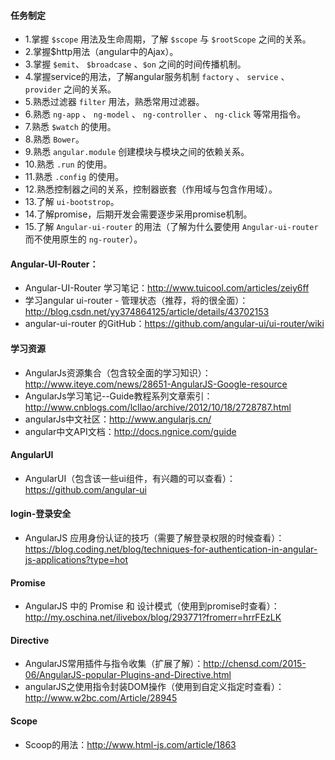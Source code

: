 #### 任务制定

- 1.掌握 `$scope` 用法及生命周期，了解 `$scope` 与 `$rootScope` 之间的关系。
- 2.掌握$http用法（angular中的Ajax）。
- 3.掌握 `$emit`、 `$broadcase` 、`$on` 之间的时间传播机制。
- 4.掌握service的用法，了解angular服务机制 `factory` 、 `service` 、 `provider` 之间的关系。
- 5.熟悉过滤器 `filter` 用法，熟悉常用过滤器。
- 6.熟悉 `ng-app` 、 `ng-model` 、 `ng-controller` 、 `ng-click` 等常用指令。
- 7.熟悉 `$watch` 的使用。
- 8.熟悉 `Bower`。
- 9.熟悉 `angular.module` 创建模块与模块之间的依赖关系。
- 10.熟悉 `.run` 的使用。
- 11.熟悉 `.config` 的使用。
- 12.熟悉控制器之间的关系，控制器嵌套（作用域与包含作用域）。
- 13.了解 `ui-bootstrop`。
- 14.了解promise，后期开发会需要逐步采用promise机制。
- 15.了解 `Angular-ui-router` 的用法（了解为什么要使用 `Angular-ui-router` 而不使用原生的 `ng-router`）。

#### Angular-UI-Router：
- Angular-UI-Router 学习笔记：http://www.tuicool.com/articles/zeiy6ff
- 学习angular ui-router - 管理状态（推荐，将的很全面）：http://blog.csdn.net/yy374864125/article/details/43702153
- angular-ui-router 的GitHub：https://github.com/angular-ui/ui-router/wiki

#### 学习资源
- AngularJs资源集合（包含较全面的学习知识）：http://www.iteye.com/news/28651-AngularJS-Google-resource
- AngularJs学习笔记--Guide教程系列文章索引：http://www.cnblogs.com/lcllao/archive/2012/10/18/2728787.html
- angularJs中文社区：http://www.angularjs.cn/
- angular中文API文档：http://docs.ngnice.com/guide

#### AngularUI
- AngularUI（包含该一些ui组件，有兴趣的可以查看）：https://github.com/angular-ui

#### login-登录安全
- AngularJS 应用身份认证的技巧（需要了解登录权限的时候查看）：https://blog.coding.net/blog/techniques-for-authentication-in-angular-js-applications?type=hot

#### Promise
- AngularJS 中的 Promise 和 设计模式（使用到promise时查看）：http://my.oschina.net/ilivebox/blog/293771?fromerr=hrrFEzLK

#### Directive
- AngularJS常用插件与指令收集（扩展了解）：http://chensd.com/2015-06/AngularJS-popular-Plugins-and-Directive.html
- angularJS之使用指令封装DOM操作（使用到自定义指定时查看）：http://www.w2bc.com/Article/28945

#### Scope
- Scoop的用法：http://www.html-js.com/article/1863
